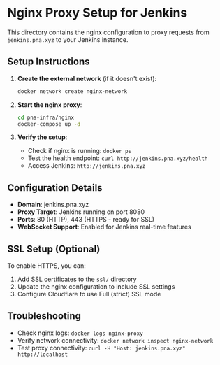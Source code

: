 # Nginx Proxy Setup for Jenkins

This directory contains the nginx configuration to proxy requests from `jenkins.pna.xyz` to your Jenkins instance.

## Setup Instructions

1. **Create the external network** (if it doesn't exist):
   ```bash
   docker network create nginx-network
   ```

2. **Start the nginx proxy**:
   ```bash
   cd pna-infra/nginx
   docker-compose up -d
   ```

3. **Verify the setup**:
   - Check if nginx is running: `docker ps`
   - Test the health endpoint: `curl http://jenkins.pna.xyz/health`
   - Access Jenkins: `http://jenkins.pna.xyz`

## Configuration Details

- **Domain**: jenkins.pna.xyz
- **Proxy Target**: Jenkins running on port 8080
- **Ports**: 80 (HTTP), 443 (HTTPS - ready for SSL)
- **WebSocket Support**: Enabled for Jenkins real-time features

## SSL Setup (Optional)

To enable HTTPS, you can:

1. Add SSL certificates to the `ssl/` directory
2. Update the nginx configuration to include SSL settings
3. Configure Cloudflare to use Full (strict) SSL mode

## Troubleshooting

- Check nginx logs: `docker logs nginx-proxy`
- Verify network connectivity: `docker network inspect nginx-network`
- Test proxy connectivity: `curl -H "Host: jenkins.pna.xyz" http://localhost` 